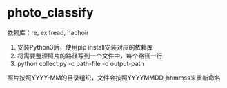 # photo_classify

依赖库：re, exifread, hachoir

1. 安装Python3后，使用pip install安装对应的依赖库
2. 将需要整理照片的路径写到一个文件中，每个路径一行
3. python collect.py -c path-file -o output-path

照片按照YYYY-MM的目录组织，文件会按照YYYYMMDD_hhmmss来重新命名
